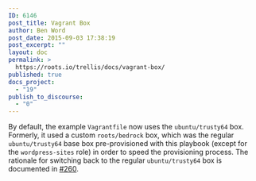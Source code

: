 ```yaml
---
ID: 6146
post_title: Vagrant Box
author: Ben Word
post_date: 2015-09-03 17:38:19
post_excerpt: ""
layout: doc
permalink: >
  https://roots.io/trellis/docs/vagrant-box/
published: true
docs_project:
  - "19"
publish_to_discourse:
  - "0"
---
```

By default, the example `Vagrantfile` now uses the `ubuntu/trusty64` box. Formerly, it used a custom `roots/bedrock` box, which was the regular `ubuntu/trusty64` base box pre-provisioned with this playbook (except for the `wordpress-sites` role) in order to speed the provisioning process. The rationale for switching back to the regular `ubuntu/trusty64` box is documented in [#260](https://github.com/roots/trellis/pull/260).
